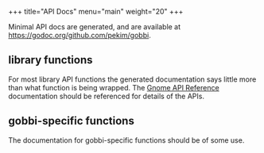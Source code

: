 +++
title="API Docs"
menu="main"
weight="20"
+++

Minimal API docs are generated,
and are available at
https://godoc.org/github.com/pekim/gobbi.

## library functions
For most library API functions
the generated documentation says little more than
what function is being wrapped.
The
[Gnome API Reference](https://developer.gnome.org/references)
documentation should be referenced for details of the APIs. 

## gobbi-specific functions
The documentation for gobbi-specific functions
should be of some use.    
